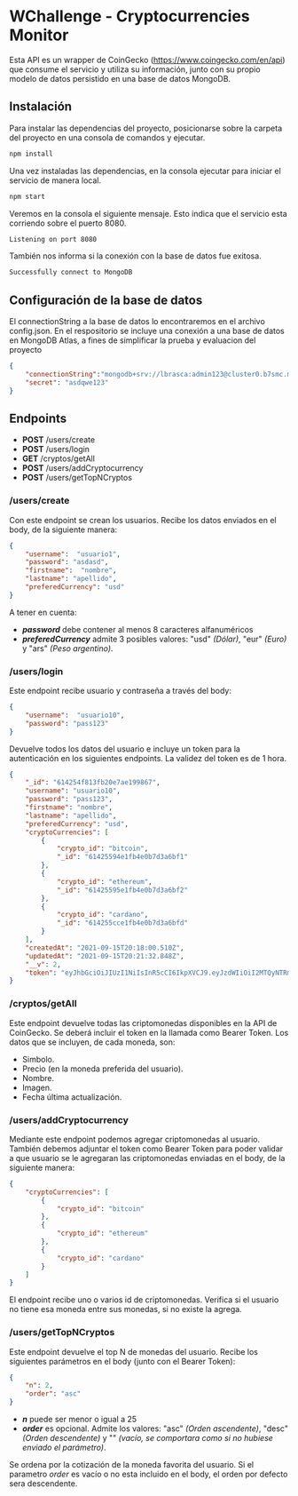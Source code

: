 # WChallenge - Cryptocurrencies Monitor

Esta API es un wrapper de CoinGecko (https://www.coingecko.com/en/api) que consume el servicio y utiliza su información, junto con su propio modelo de datos persistido en una base de datos MongoDB.

## Instalación

Para instalar las dependencias del proyecto, posicionarse sobre la carpeta del proyecto en una consola de comandos y ejecutar.

```bash
npm install
```

Una vez instaladas las dependencias, en la consola ejecutar para iniciar el servicio de manera local.

```bash
npm start
```

Veremos en la consola el siguiente mensaje. Esto indica que el servicio esta corriendo sobre el puerto 8080.

```bash
Listening on port 8080
```

También nos informa si la conexión con la base de datos fue exitosa.

```bash
Successfully connect to MongoDB
```

## Configuración de la base de datos

El connectionString a la base de datos lo encontraremos en el archivo config.json. En el respositorio se incluye una conexión a una base de datos en MongoDB Atlas, a fines de simplificar la prueba y evaluacion del proyecto

```json
{
    "connectionString":"mongodb+srv://lbrasca:admin123@cluster0.b7smc.mongodb.net/wchallenge-crypto?retryWrites=true&w=majority",
    "secret": "asdqwe123"
}
```

## Endpoints

* **POST** /users/create
* **POST** /users/login
* **GET** /cryptos/getAll
* **POST** /users/addCryptocurrency
* **POST** /users/getTopNCryptos

### /users/create
Con este endpoint se crean los usuarios. Recibe los datos enviados en el body, de la siguiente manera:
```json
{
    "username":  "usuario1", 
    "password": "asdasd",
    "firstname":  "nombre", 
    "lastname": "apellido",
    "preferedCurrency": "usd"
}
```
A tener en cuenta:
- ***password*** debe contener al menos 8 caracteres alfanuméricos
- ***preferedCurrency*** admite 3 posibles valores: "usd" *(Dólar)*, "eur" *(Euro)* y "ars" *(Peso argentino)*.
### /users/login
Este endpoint recibe usuario y contraseña a través del body:
```json
{
    "username":  "usuario10", 
    "password": "pass123"
}
```
Devuelve todos los datos del usuario e incluye un token para la autenticación en los siguientes endpoints. La validez del token es de 1 hora.
```json
{
    "_id": "614254f813fb20e7ae199867",
    "username": "usuario10",
    "password": "pass123",
    "firstname": "nombre",
    "lastname": "apellido",
    "preferedCurrency": "usd",
    "cryptoCurrencies": [
        {
            "crypto_id": "bitcoin",
            "_id": "61425594e1fb4e0b7d3a6bf1"
        },
        {
            "crypto_id": "ethereum",
            "_id": "61425595e1fb4e0b7d3a6bf2"
        },
        {
            "crypto_id": "cardano",
            "_id": "614255cce1fb4e0b7d3a6bfd"
        }
    ],
    "createdAt": "2021-09-15T20:18:00.510Z",
    "updatedAt": "2021-09-15T20:21:32.848Z",
    "__v": 2,
    "token": "eyJhbGciOiJIUzI1NiIsInR5cCI6IkpXVCJ9.eyJzdWIiOiI2MTQyNTRmODEzZmIyMGU3YWUxOTk4NjciLCJpYXQiOjE2MzE5NzQxNDYsImV4cCI6MTYzMTk3Nzc0Nn0.izg_uj4eZeO7DqugMVJr0j2_dBGYkBO1zbHHFpzm-Zs"
}
```
### /cryptos/getAll
Este endpoint devuelve todas las criptomonedas disponibles en la API de CoinGecko. Se deberá incluir el token en la llamada como Bearer Token.
Los datos que se incluyen, de cada moneda, son:
- Simbolo.
- Precio (en la moneda preferida del usuario).
- Nombre.
- Imagen.
- Fecha última actualización.
### /users/addCryptocurrency
Mediante este endpoint podemos agregar criptomonedas al usuario. También debemos adjuntar el token como Bearer Token para poder validar a que usuario se le agregaran las criptomonedas enviadas en el body, de la siguiente manera:
```json
{
    "cryptoCurrencies": [
        {
            "crypto_id": "bitcoin"
        },
        {
            "crypto_id": "ethereum"
        },
        {
            "crypto_id": "cardano"
        }
    ]
}
```
El endpoint recibe uno o varios id de criptomonedas. Verifica si el usuario no tiene esa moneda entre sus monedas, si no existe la agrega. 

### /users/getTopNCryptos
Este endpoint devuelve el top N de monedas del usuario. Recibe los siguientes parámetros en el body (junto con el Bearer Token):
```json
{
    "n": 2,
    "order": "asc"
}
```
- ***n*** puede ser menor o igual a 25
- ***order*** es opcional. Admite los valores: "asc" *(Orden ascendente)*, "desc" *(Orden descendente)* y "" *(vacío, se comportara como si no hubiese enviado el parámetro)*.

Se ordena por la cotización de la moneda favorita del usuario. Si el parametro *order* es vacío o no esta incluido en el body, el orden por defecto sera descendente.
